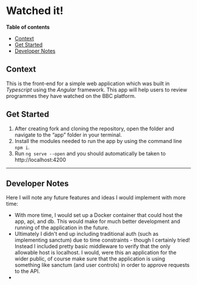 # Watched it!

__Table of contents__
* [Context](https://github.com/bbc-studios/watchedit/edit/main/README.md#context)
* [Get Started](https://github.com/bbc-studios/watchedit/edit/main/README.md#get-started)
* [Developer Notes](#developer-notes)

## Context
This is the front-end for a simple web application which was built in *Typescript* using the *Angular* framework.
This app will help users to review programmes they have watched on the BBC platform.

## Get Started
1. After creating fork and cloning the repository, open the folder and navigate to the “app” folder in your terminal.
2. Install the modules needed to run the app by using the command line `npm i`.
3. Run `ng serve --open` and you should automatically be taken to http://localhost:4200 

---
## Developer Notes

Here I will note any future features and ideas I would implement with more time:
* With more time, I would set up a Docker container that could host the app, api, and db. This would make for much better development and running of the application in the future.
* Ultimately I didn't end up including traditional auth (such as implementing sanctum) due to time constraints - though I certainly tried! Instead I included pretty basic middleware to verify that the only allowable host is localhost. I would, were this an application for the wider public, of course make sure that the application is using something like sanctum (and user controls) in order to approve requests to the API.
* 